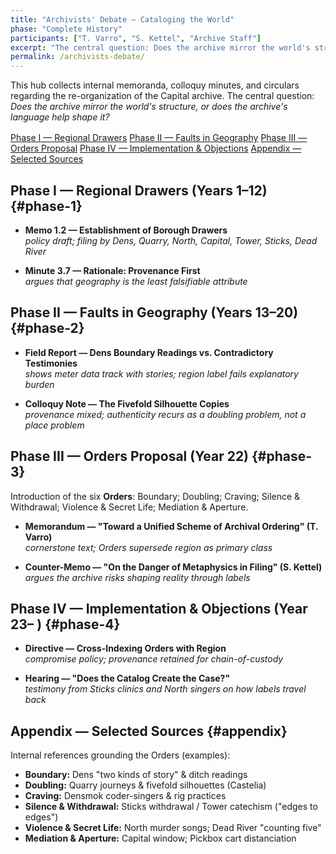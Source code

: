 ```yaml
---
title: "Archivists' Debate — Cataloging the World"
phase: "Complete History"
participants: ["T. Varro", "S. Kettel", "Archive Staff"]
excerpt: "The central question: Does the archive mirror the world's structure, or does the archive's language help shape it?"
permalink: /archivists-debate/
---
```


This hub collects internal memoranda, colloquy minutes, and circulars regarding the re-organization of
the Capital archive. The central question: *Does the archive mirror the world's structure, or does the
archive's language help shape it?*

<nav aria-label="debate-toc" style="margin:1rem 0;">
  <a class="quickkit-pill" href="#phase-1">Phase I — Regional Drawers</a>
  <a class="quickkit-pill" href="#phase-2">Phase II — Faults in Geography</a>
  <a class="quickkit-pill" href="#phase-3">Phase III — Orders Proposal</a>
  <a class="quickkit-pill" href="#phase-4">Phase IV — Implementation & Objections</a>
  <a class="quickkit-pill" href="#appendix">Appendix — Selected Sources</a>
</nav>

## Phase I — Regional Drawers (Years 1–12) {#phase-1}

- **Memo 1.2 — Establishment of Borough Drawers**  
  *policy draft; filing by Dens, Quarry, North, Capital, Tower, Sticks, Dead River*

- **Minute 3.7 — Rationale: Provenance First**  
  *argues that geography is the least falsifiable attribute*

## Phase II — Faults in Geography (Years 13–20) {#phase-2}

- **Field Report — Dens Boundary Readings vs. Contradictory Testimonies**  
  *shows meter data track with stories; region label fails explanatory burden*

- **Colloquy Note — The Fivefold Silhouette Copies**  
  *provenance mixed; authenticity recurs as a doubling problem, not a place problem*

## Phase III — Orders Proposal (Year 22) {#phase-3}

Introduction of the six **Orders**: Boundary; Doubling; Craving; Silence & Withdrawal; Violence & Secret Life;
Mediation & Aperture.

- **Memorandum — "Toward a Unified Scheme of Archival Ordering" (T. Varro)**  
  *cornerstone text; Orders supersede region as primary class*

- **Counter-Memo — "On the Danger of Metaphysics in Filing" (S. Kettel)**  
  *argues the archive risks shaping reality through labels*

## Phase IV — Implementation & Objections (Year 23– ) {#phase-4}

- **Directive — Cross-Indexing Orders with Region**  
  *compromise policy; provenance retained for chain-of-custody*

- **Hearing — "Does the Catalog Create the Case?"**  
  *testimony from Sticks clinics and North singers on how labels travel back*

## Appendix — Selected Sources {#appendix}

Internal references grounding the Orders (examples):

- **Boundary:** Dens "two kinds of story" & ditch readings
- **Doubling:** Quarry journeys & fivefold silhouettes (Castelia)
- **Craving:** Densmok coder-singers & rig practices
- **Silence & Withdrawal:** Sticks withdrawal / Tower catechism ("edges to edges")
- **Violence & Secret Life:** North murder songs; Dead River "counting five"
- **Mediation & Aperture:** Capital window; Pickbox cart distanciation